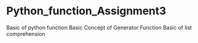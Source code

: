 # Python_function_Assignment3
Basic of python function
Basic Concept of Generator Function
Basic of list comprehension
